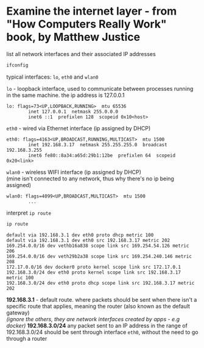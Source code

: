 # Examine the internet layer - from "How Computers Really Work" book, by Matthew Justice

list all network interfaces and their associated IP addresses

```bash
ifconfig
```

typical interfaces: `lo`, `eth0` and `wlan0`

`lo` - loopback interface, used to communicate between processes running in the same machine. the ip address is 127.0.0.1

```
lo: flags=73<UP,LOOPBACK,RUNNING>  mtu 65536
        inet 127.0.0.1  netmask 255.0.0.0
        inet6 ::1  prefixlen 128  scopeid 0x10<host>
```

`eth0` - wired via Ethernet interface (ip assigned by DHCP)

```
eth0: flags=4163<UP,BROADCAST,RUNNING,MULTICAST>  mtu 1500
        inet 192.168.3.17  netmask 255.255.255.0  broadcast 192.168.3.255
        inet6 fe80::8a34:a65d:29b1:12be  prefixlen 64  scopeid 0x20<link>
```

`wlan0` - wireless WIFI interface (ip assigned by DHCP)  
(mine isn't connected to any network, thus why there's no ip being assigned)

```
wlan0: flags=4099<UP,BROADCAST,MULTICAST>  mtu 1500
        ...
```

interpret `ip route`

```bash
ip route
```

```
default via 192.168.3.1 dev eth0 proto dhcp metric 100
default via 192.168.3.1 dev eth0 src 192.168.3.17 metric 202
169.254.0.0/16 dev vethb16a838 scope link src 169.254.54.126 metric 206
169.254.0.0/16 dev veth29b2a38 scope link src 169.254.240.146 metric 208
172.17.0.0/16 dev docker0 proto kernel scope link src 172.17.0.1
192.168.3.0/24 dev eth0 proto kernel scope link src 192.168.3.17 metric 100
192.168.3.0/24 dev eth0 proto dhcp scope link src 192.168.3.17 metric 202
```

**192.168.3.1** - default route. where packets should be sent when there isn't a specific route that applies, meaning the router (also known as the default gateway)  
_(ignore the others, they are network interfaces created by apps - e.g docker)_
**192.168.3.0/24** any packet sent to an IP address in the range of 192.168.3.0/24 should be sent through interface `eth0`, without the need to go through a router
